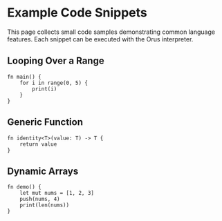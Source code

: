 # Example Code Snippets

This page collects small code samples demonstrating common language
features. Each snippet can be executed with the Orus interpreter.

## Looping Over a Range

```orus
fn main() {
    for i in range(0, 5) {
        print(i)
    }
}
```

## Generic Function

```orus
fn identity<T>(value: T) -> T {
    return value
}
```

## Dynamic Arrays

```orus
fn demo() {
    let mut nums = [1, 2, 3]
    push(nums, 4)
    print(len(nums))
}
```

